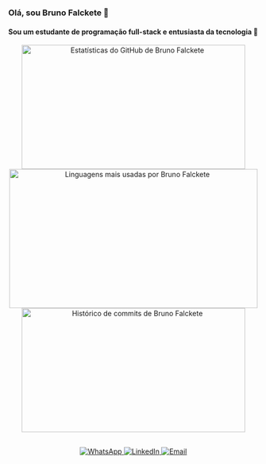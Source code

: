 ### Olá, sou Bruno Falckete 👋

#### Sou um estudante de programação full-stack e entusiasta da tecnologia 🚀

<div align="center">
  <a href="https://github.com/BrunoFalckete">
    <img src="https://github-readme-stats.vercel.app/api?username=BrunoFalckete&show_icons=true&theme=dark&include_all_commits=true&count_private=true" width="450" height="250" alt="Estatísticas do GitHub de Bruno Falckete" /><br>
    <img src="https://github-readme-stats.vercel.app/api/top-langs/?username=BrunoFalckete&layout=compact&langs_count=7&theme=dark" width="500" height="280" alt="Linguagens mais usadas por Bruno Falckete" /><br>
    <img src="https://github-readme-streak-stats.herokuapp.com/?user=BrunoFalckete&theme=dark" width="450" height="250" alt="Histórico de commits de Bruno Falckete" /><br>
  </a>
</div>

##

<div align="center">
  <a href="https://wa.me/5567992275195?text=Olá,%20vi%20seu%20perfil%20no%20GitHub!" target="_blank">
    <img src="https://img.shields.io/badge/WhatsApp-25D366?style=for-the-badge&logo=whatsapp&logoColor=white" alt="WhatsApp" />
  </a>
  <a href="https://www.linkedin.com/in/brunofalckete/" target="_blank">
    <img src="https://img.shields.io/badge/-LinkedIn-%230077B5?style=for-the-badge&logo=linkedin&logoColor=white" alt="LinkedIn" />
  </a>
  <a href="mailto:brunofalcketecorporativo@gmail.com">
    <img src="https://img.shields.io/badge/-Gmail-%23333?style=for-the-badge&logo=gmail&logoColor=white" alt="Email" />
  </a>
</div>
